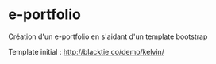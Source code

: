 # e-portfolio
Création d'un e-portfolio en s'aidant d'un template bootstrap

Template initial : http://blacktie.co/demo/kelvin/
